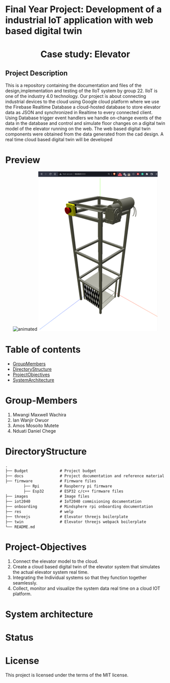 # Final Year Project: Development of a industrial IoT application with web based digital twin
<h1><center>Case study: Elevator </center></h1>

## Project Description
This is a repository containing the documentation and files of the design,implementation and testing of the IIoT system by group 22. IIoT is one of the industry 4.0 technology. Our project is about connecting industrial devices to the cloud using Google cloud platform where we use the Firebase Realtime Database a cloud-hosted database to store elevator data as JSON and synchronized in Realtime to every connected client. Using Database trigger event handlers we handle on-change events of the data in the database and control and simulate floor changes on  a digital twin model of the elevator running on the web. The web based digital twin components were obtained from the data generated from the cad design. A real time cloud based digital twin will be developed

# Preview
<p align="center">
<img height="500" src="images/elevator/elevator.gif" alt="animated" />
<img height="500" src="images/elevator/elevator.png"/>
</p>

# Table of contents
* [GroupMembers](#Group-Members)
* [DirectoryStructure](#directory-structure)
* [ProjectObjectives](#Project-Objectives)
* [SystemArchitecture](#Group-Members)

# Group-Members
1. Mwangi Maxwell Wachira
2. Ian Wanjir Owuor 
3. Amos Mosoito Mutete
4. Nduati Daniel Chege 

# DirectoryStructure
    .
    ├── Budget			    # Project budget
    ├── docs			    # Project documentation and reference material
	├── firmware			# Firmware files
			├── Rpi			# Raspberry pi firmware
			├── Esp32   	# ESP32 c/c++ firmware files
	├── images              # Image files
    ├── iot2040		    	# IoT2040 commisioning documentation
    ├── onboarding			# Mindsphere rpi onboarding documentation
    ├── res     			# welp
    ├── threejs 			# Elevator threejs boilerplate
    ├── twin     			# Elevator threejs webpack boilerplate 
	└── README.md

# Project-Objectives
1. Connect the  elevator model to the cloud.
2. Create a cloud based digital twin of the elevator system that simulates the actual elevator system real time.
3. Integrating the Individual systems so that they function together seamlessly.
4. Collect, monitor and visualize the system data real time on a cloud IOT platform.

# System architecture

# Status

# License
This project is licensed under the terms of the MIT license.
